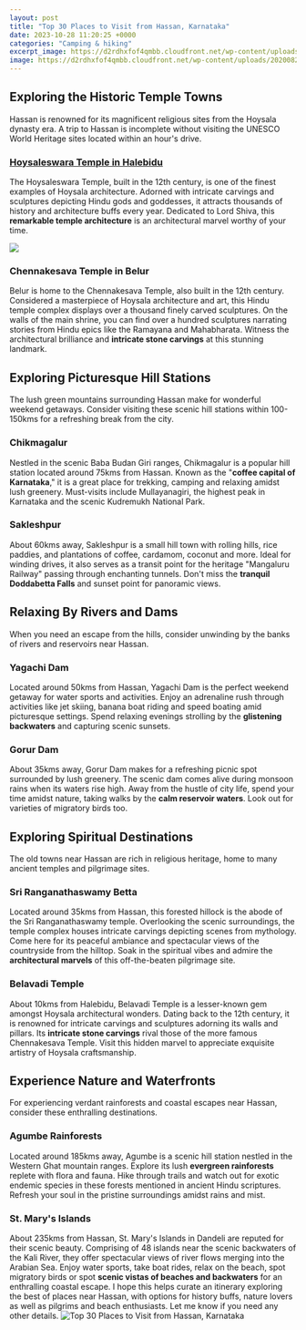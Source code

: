 ```yaml
---
layout: post
title: "Top 30 Places to Visit from Hassan, Karnataka"
date: 2023-10-28 11:20:25 +0000
categories: "Camping & hiking"
excerpt_image: https://d2rdhxfof4qmbb.cloudfront.net/wp-content/uploads/20200827150204/iStock-1167012734.jpg
image: https://d2rdhxfof4qmbb.cloudfront.net/wp-content/uploads/20200827150204/iStock-1167012734.jpg
---
```


## Exploring the Historic Temple Towns 
Hassan is renowned for its magnificent religious sites from the Hoysala dynasty era. A trip to Hassan is incomplete without visiting the UNESCO World Heritage sites located within an hour's drive.
### [Hoysaleswara Temple in Halebidu](https://logurl.github.io/2024-01-04-u4e54-u6208-u5730-u65c5-u884c-u514d-u8d39-u4e0e-u5b89-u5168-u6e38-u7684-u5efa-u8bae/)
The Hoysaleswara Temple, built in the 12th century, is one of the finest examples of Hoysala architecture. Adorned with intricate carvings and sculptures depicting Hindu gods and goddesses, it attracts thousands of history and architecture buffs every year. Dedicated to Lord Shiva, this **remarkable temple architecture** is an architectural marvel worthy of your time. 

![](https://karnatakatourism.org/wp-content/uploads/2020/06/Chennakeshava-swami-temple.jpg)
### **Chennakesava Temple in Belur** 
Belur is home to the Chennakesava Temple, also built in the 12th century. Considered a masterpiece of Hoysala architecture and art, this Hindu temple complex displays over a thousand finely carved sculptures. On the walls of the main shrine, you can find over a hundred sculptures narrating stories from Hindu epics like the Ramayana and Mahabharata. Witness the architectural brilliance and **intricate stone carvings** at this stunning landmark.
## Exploring Picturesque Hill Stations 
The lush green mountains surrounding Hassan make for wonderful weekend getaways. Consider visiting these scenic hill stations within 100-150kms for a refreshing break from the city.
### **Chikmagalur**
Nestled in the scenic Baba Budan Giri ranges, Chikmagalur is a popular hill station located around 75kms from Hassan. Known as the "**coffee capital of Karnataka**," it is a great place for trekking, camping and relaxing amidst lush greenery. Must-visits include Mullayanagiri, the highest peak in Karnataka and the scenic Kudremukh National Park.  
### **Sakleshpur**
About 60kms away, Sakleshpur is a small hill town with rolling hills, rice paddies, and plantations of coffee, cardamom, coconut and more. Ideal for winding drives, it also serves as a transit point for the heritage "Mangaluru Railway" passing through enchanting tunnels. Don't miss the **tranquil Doddabetta Falls** and sunset point for panoramic views.
## Relaxing By Rivers and Dams  
When you need an escape from the hills, consider unwinding by the banks of rivers and reservoirs near Hassan.
### **Yagachi Dam**
Located around 50kms from Hassan, Yagachi Dam is the perfect weekend getaway for water sports and activities. Enjoy an adrenaline rush through activities like jet skiing, banana boat riding and speed boating amid picturesque settings. Spend relaxing evenings strolling by the **glistening backwaters** and capturing scenic sunsets. 
### **Gorur Dam**
About 35kms away, Gorur Dam makes for a refreshing picnic spot surrounded by lush greenery. The scenic dam comes alive during monsoon rains when its waters rise high. Away from the hustle of city life, spend your time amidst nature, taking walks by the **calm reservoir waters**. Look out for varieties of migratory birds too.
## Exploring Spiritual Destinations
The old towns near Hassan are rich in religious heritage, home to many ancient temples and pilgrimage sites. 
### **Sri Ranganathaswamy Betta**
Located around 35kms from Hassan, this forested hillock is the abode of the Sri Ranganathaswamy temple. Overlooking the scenic surroundings, the temple complex houses intricate carvings depicting scenes from mythology. Come here for its peaceful ambiance and spectacular views of the countryside from the hilltop. Soak in the spiritual vibes and admire the **architectural marvels** of this off-the-beaten pilgrimage site.
### **Belavadi Temple**  
About 10kms from Halebidu, Belavadi Temple is a lesser-known gem amongst Hoysala architectural wonders. Dating back to the 12th century, it is renowned for intricate carvings and sculptures adorning its walls and pillars. Its **intricate stone carvings** rival those of the more famous Chennakesava Temple. Visit this hidden marvel to appreciate exquisite artistry of Hoysala craftsmanship.
## Experience Nature and Waterfronts
For experiencing verdant rainforests and coastal escapes near Hassan, consider these enthralling destinations.
### **Agumbe Rainforests**
Located around 185kms away, Agumbe is a scenic hill station nestled in the Western Ghat mountain ranges. Explore its lush **evergreen rainforests** replete with flora and fauna. Hike through trails and watch out for exotic endemic species in these forests mentioned in ancient Hindu scriptures. Refresh your soul in the pristine surroundings amidst rains and mist.  
### **St. Mary's Islands**  
About 235kms from Hassan, St. Mary's Islands in Dandeli are reputed for their scenic beauty. Comprising of 48 islands near the scenic backwaters of the Kali River, they offer spectacular views of river flows merging into the Arabian Sea. Enjoy water sports, take boat rides, relax on the beach, spot migratory birds or spot **scenic vistas of beaches and backwaters** for an enthralling coastal escape.
I hope this helps curate an itinerary exploring the best of places near Hassan, with options for history buffs, nature lovers as well as pilgrims and beach enthusiasts. Let me know if you need any other details.
![Top 30 Places to Visit from Hassan, Karnataka](https://d2rdhxfof4qmbb.cloudfront.net/wp-content/uploads/20200827150204/iStock-1167012734.jpg)